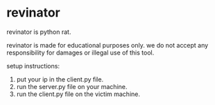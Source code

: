 # revinator
revinator is python rat.

revinator is made for educational purposes only. we do not accept any responsibility for damages or illegal use of this tool.

setup instructions:
1. put your ip in the client.py file.
2. run the server.py file on your machine.
3. run the client.py file on the victim machine.
